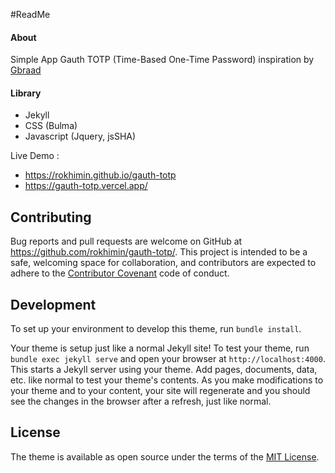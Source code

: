 
#ReadMe

#### About
Simple App Gauth TOTP (Time-Based One-Time Password) inspiration by [Gbraad](https://github.com/gbraad-apps/gauth) 

#### Library
- Jekyll
- CSS (Bulma)
- Javascript (Jquery, jsSHA)
  
Live Demo : 
- https://rokhimin.github.io/gauth-totp
- https://gauth-totp.vercel.app/

## Contributing

Bug reports and pull requests are welcome on GitHub at https://github.com/rokhimin/gauth-totp/. This project is intended to be a safe, welcoming space for collaboration, and contributors are expected to adhere to the [Contributor Covenant](https://www.contributor-covenant.org/) code of conduct.

## Development

To set up your environment to develop this theme, run `bundle install`.

Your theme is setup just like a normal Jekyll site! To test your theme, run `bundle exec jekyll serve` and open your browser at `http://localhost:4000`. This starts a Jekyll server using your theme. Add pages, documents, data, etc. like normal to test your theme's contents. As you make modifications to your theme and to your content, your site will regenerate and you should see the changes in the browser after a refresh, just like normal.

## License

The theme is available as open source under the terms of the [MIT License](https://opensource.org/licenses/MIT).
